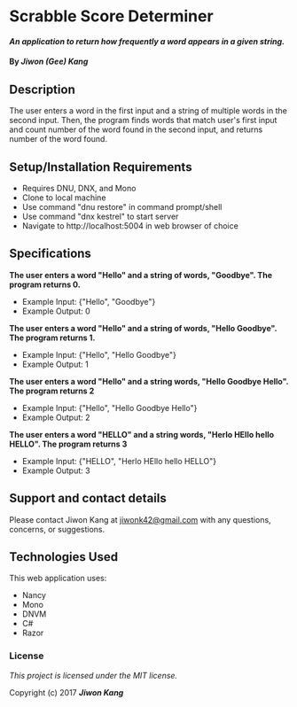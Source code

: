 # Scrabble Score Determiner

#### _An application to return how frequently a word appears in a given string._

#### By _**Jiwon (Gee) Kang**_

## Description

The user enters a word in the first input and a string of multiple words in the second input. Then, the program finds words that match user's first input and count number of the word found in the second input, and returns number of the word found.

## Setup/Installation Requirements

* Requires DNU, DNX, and Mono
* Clone to local machine
* Use command "dnu restore" in command prompt/shell
* Use command "dnx kestrel" to start server
* Navigate to http://localhost:5004 in web browser of choice

## Specifications

**The user enters a word "Hello" and a string of words, "Goodbye". The program returns 0.**
* Example Input: {"Hello", "Goodbye"}
* Example Output: 0

**The user enters a word "Hello" and a string of words, "Hello Goodbye". The program returns 1.**
* Example Input: {"Hello", "Hello Goodbye"}
* Example Output: 1

**The user enters a word "Hello" and a string words, "Hello Goodbye Hello". The program returns 2**
* Example Input: {"Hello", "Hello Goodbye Hello"}
* Example Output: 2

**The user enters a word "HELLO" and a string words, "Herlo HEllo hello HELLO". The program returns 3**
* Example Input: {"HELLO", "Herlo HEllo hello HELLO"}
* Example Output: 3

## Support and contact details

Please contact Jiwon Kang at jiwonk42@gmail.com with any questions, concerns, or suggestions.

## Technologies Used

This web application uses:
* Nancy
* Mono
* DNVM
* C#
* Razor

### License

*This project is licensed under the MIT license.*

Copyright (c) 2017 **_Jiwon Kang_**
